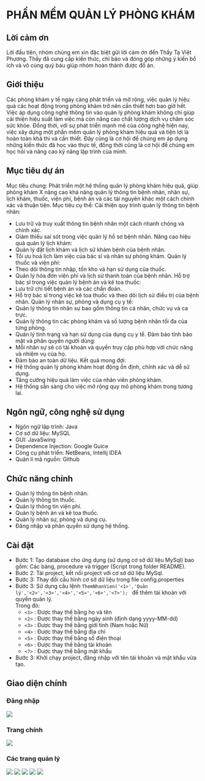 # PHẦN MỀM QUẢN LÝ PHÒNG KHÁM
## Lời cảm ơn
Lời đầu tiên, nhóm chúng em xin đặc biệt gửi lời cảm ơn đến Thầy Tạ Việt Phương. Thầy đã cung cấp kiến thức, chỉ bảo và đóng góp những ý kiến bổ ích và vô cùng quý báu giúp nhóm hoàn thành được đồ án.  
## Giới thiệu
Các phòng khám y tế ngày càng phát triển và mở rộng, việc quản lý hiệu quả các hoạt động trong phòng khám trở nên cần thiết hơn bao giờ hết. Việc áp dụng công nghệ thông tin vào quản lý phòng khám không chỉ giúp cải thiện hiệu suất làm việc mà còn nâng cao chất lượng dịch vụ chăm sóc sức khỏe. Đồng thời, với sự phát triển mạnh mẽ của công nghệ hiện nay, việc xây dựng một phần mềm quản lý phòng khám hiệu quả và tiện lợi là hoàn toàn khả thi và cần thiết. Đây cũng là cơ hội để chúng em áp dụng những kiến thức đã học vào thực tế, đồng thời cũng là cơ hội để chúng em học hỏi và nâng cao kỹ năng lập trình của mình.
## Mục tiêu dự án
Mục tiêu chung:
Phát triển một hệ thống quản lý phòng khám hiệu quả, giúp phòng khám X nâng cao khả năng quản lý thông tin bệnh nhân, nhân sự, lịch khám, thuốc, viện phí, bệnh án và các tài nguyên khác một cách chính xác và thuận tiện.
Mục tiêu cụ thể:
Cải thiện quy trình quản lý thông tin bệnh nhân:
-	Lưu trữ và truy xuất thông tin bệnh nhân một cách nhanh chóng và chính xác.
-	Giảm thiểu sai sót trong việc quản lý hồ sơ bệnh nhân.
     Nâng cao hiệu quả quản lý lịch khám:
-	Quản lý đặt lịch khám và lịch sử khám bệnh của bệnh nhân.
-	Tối ưu hoá lịch làm việc của bác sĩ và nhân sự phòng khám.
     Quản lý thuốc và viện phí:
-	Theo dõi thông tin nhập, tồn kho và hạn sử dụng của thuốc.
-	Quản lý hóa đơn viện phí và lịch sử thanh toán của bệnh nhân.
     Hỗ trợ bác sĩ trong việc quản lý bệnh án và kê toa thuốc:
-	Lưu trữ chi tiết bệnh án và các chẩn đoán.
-	Hỗ trợ bác sĩ trong việc kê toa thuốc và theo dõi lịch sử điều trị của bệnh nhân.
     Quản lý nhân sự, phòng và dụng cụ y tế:
-	Quản lý thông tin nhân sự bao gồm thông tin cá nhân, chức vụ và ca trực.
-	Quản lý thông tin các phòng khám và số lượng bệnh nhân tối đa của từng phòng.
-	Quản lý tình trạng và hạn sử dụng của dụng cụ y tế.
     Đảm bảo tính bảo mật và phân quyền người dùng:
-	Mỗi nhân sự sẽ có tài khoản và quyền truy cập phù hợp với chức năng và nhiệm vụ của họ.
-	Đảm bảo an toàn dữ liệu.
     Kết quả mong đợi:
-	Hệ thống quản lý phòng khám hoạt động ổn định, chính xác và dễ sử dụng.
-	Tăng cường hiệu quả làm việc của nhân viên phòng khám.
-	Hệ thống sẵn sàng cho việc mở rộng quy mô phòng khám trong tương lai.
## Ngôn ngữ, công nghệ sử dụng
- Ngôn ngữ lập trình: Java  
- Cơ sở dữ liệu: MySQL  
- GUI: JavaSwing  
- Dependence Injection: Google Guice  
- Công cụ phát triển: NetBeans, Intellij IDEA  
- Quản lí mã nguồn: Github
## Chức năng chính
- Quản lý thông tin bệnh nhân.
- Quản lý thông tin thuốc.
- Quản lý thông tin viện phí.
- Quản lý bệnh án và kê toa thuốc.
- Quản lý nhân sự, phòng và dụng cụ.
- Đăng nhập và phân quyền sử dụng hệ thống.
## Cài đặt
- Bước 1: Tạo database cho ứng dụng (sử dụng cơ sở dữ liệu MySql) bao gồm: Các bảng, procedure và trigger (Script trong folder README). 
- Bước 2: Tải project, kết nối project với cơ sở dữ liệu MySql.
- Bước 3: Thay đổi cấu hình cơ sở dữ liệu trong file config.properties 
- Bước 3: Sử dụng câu lệnh `ThemNhanVien('<1>','Quản lý','<2>','<3>','<4>','<5>','<6>','<7>'); ` để thêm tài khoản với quyền quản lý.  
Trong đó: 
  - `<1>` : Được thay thế bằng họ và tên
  - `<2>` : Được thay thế bằng ngày sinh (định dạng yyyy-MM-dd)
  - `<3>` : Được thay thế bằng giới tính (Nam hoặc Nữ)
  - `<4>` : Được thay thế bằng địa chỉ
  - `<5>` : Được thay thế bằng số điện thoại
  - `<6>` : Được thay thế bằng tài khoản
  - `<7>` : Được thay thế bằng mật khẩu
- Bước 3: Khởi chạy project, đăng nhập với tên tài khoản và mật khẩu vừa tạo.
## Giao diện chính
### Đăng nhập
<img src="login.png">

### Trang chính
<img src="dashboard.png">

### Các trang quản lý
<img src="employeeManagement.png"> 
<img src="patientManagement.png"> 
<img src="MedicineManagement.png"> 
<img src="RoomManagement.png"> 
<img src="FeeManagement.png"> 


